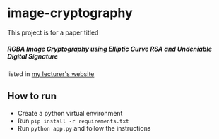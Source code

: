 # image-cryptography
This project is for a paper titled 
##### RGBA Image Cryptography using Elliptic Curve RSA and Undeniable Digital Signature

listed in [my lecturer's website](https://informatika.stei.itb.ac.id/~rinaldi.munir/Kriptografi/2021-2022/kripto21-22.htm#:~:text=dan%20kunci%20jawabannya-,Makalah,-Nilai%20Akhir)

## How to run
- Create a python virtual environment
- Run `pip install -r requirements.txt`
- Run `python app.py` and follow the instructions
